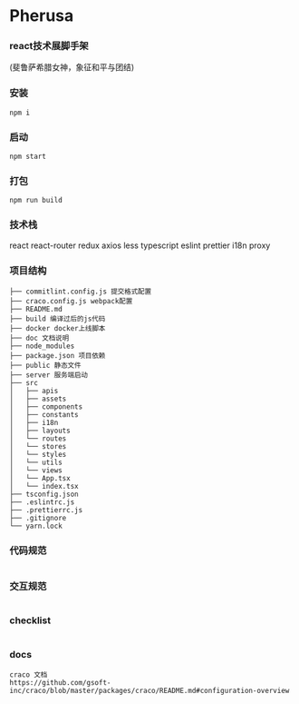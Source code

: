 # Pherusa
### react技术展脚手架
(斐鲁萨希腊女神，象征和平与团结)

### 安装

```
npm i

```

### 启动

```
npm start
```

### 打包

```
npm run build
```

### 技术栈
react
react-router
redux
axios
less
typescript
eslint
prettier
i18n
proxy


### 项目结构
```
├── commitlint.config.js 提交格式配置
├── craco.config.js webpack配置
├── README.md
├── build 编译过后的js代码
├── docker docker上线脚本
├── doc 文档说明
├── node_modules
├── package.json 项目依赖
├── public 静态文件
├── server 服务端启动
├── src
│   ├── apis
│   ├── assets
│   ├── components
│   ├── constants
│   ├── i18n
│   ├── layouts
│   └── routes
│   └── stores
│   └── styles
│   └── utils
│   └── views
│   └── App.tsx
│   └── index.tsx
├── tsconfig.json 
├── .eslintrc.js
├── .prettierrc.js
├── .gitignore
└── yarn.lock
```

### 代码规范
```
```

### 交互规范
```
```

### checklist
```
```

### docs

```
craco 文档 
https://github.com/gsoft-inc/craco/blob/master/packages/craco/README.md#configuration-overview
```




